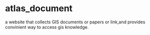 # atlas_document
a website that collects GIS documents or papers or link,and provides convinient way to access gis knowledge.
